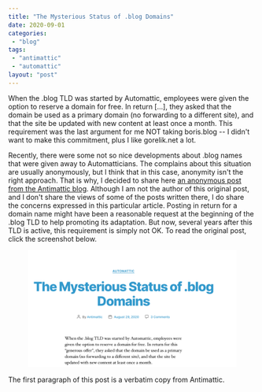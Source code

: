 ```yaml
---
title: "The Mysterious Status of .blog Domains"
date: 2020-09-01
categories: 
 - "blog"
tags: 
 - "antimattic"
 - "automattic"
layout: "post"
---
```


<!-- wp:paragraph -->
When the .blog TLD was started by Automattic, employees were given the option to reserve a domain for free. In return [...], they asked that the domain be used as a primary domain (no forwarding to a different site), and that the site be updated with new content at least once a month. This requirement was the last argument for me NOT taking boris.blog -- I didn't want to make this commitment, plus I like gorelik.net a lot. 


<!-- /wp:paragraph -->

<!-- wp:paragraph -->
Recently, there were some not so nice developments about .blog names that were given away to Automatticians. The complains about this situation are usually anonymously, but I think that in this case, anonymity isn't the right approach. That is why, I decided to share here [an anonymous post from the Antimattic blog](https://antimattic.blog/2020/08/the-mysterious-status-of-blog-domains/). Although I am not the author of this original post, and I don't share the views of some of the posts written there, I do share the concerns expressed in this particular article. Posting in return for a domain name might have been a reasonable request at the beginning of the .blog TLD to help promoting its adaptation. But now, several years after this TLD is active, this requirement is simply not OK. To read the original post, click the screenshot below.


<!-- /wp:paragraph -->

<!-- wp:image {"id":3526,"sizeSlug":"large"} -->
<figure class="wp-block-image size-large"><a href="https://antimattic.blog/2020/08/the-mysterious-status-of-blog-domains/"><img src="/assets/img/2020/09/image.png" alt="" class="wp-image-3526"></a></figure>
<!-- /wp:image -->

<!-- wp:paragraph {"textColor":"cyan-bluish-gray"} -->
The first paragraph of this post is a verbatim copy from Antimattic.


<!-- /wp:paragraph -->
